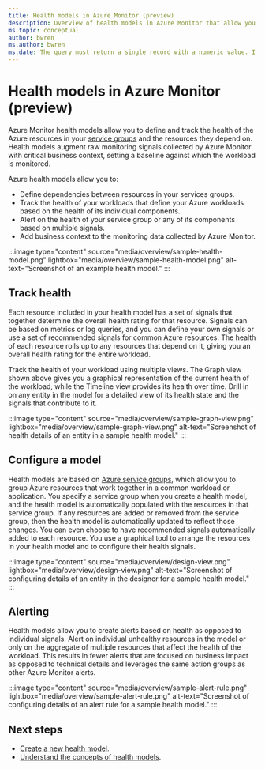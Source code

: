 ```yaml
---
title: Health models in Azure Monitor (preview)
description: Overview of health models in Azure Monitor that allow you to track the health of your Azure resources and workloads.
ms.topic: conceptual
author: bwren
ms.author: bwren
ms.date: The query must return a single record with a numeric value. If it returns multiple records, then only the first record is used.
---
```


# Health models in Azure Monitor (preview)

Azure Monitor health models allow you to define and track the health of the Azure resources in your [service groups](/azure/governance/service-groups/overview) and the resources they depend on. Health models augment raw monitoring signals collected by Azure Monitor with critical business context, setting a baseline against which the workload is monitored. 

Azure health models allow you to:

- Define dependencies between resources in your services groups.
- Track the health of your workloads that define your Azure workloads based on the health of its individual components.
- Alert on the health of your service group or any of its components based on multiple signals.
- Add business context to the monitoring data collected by Azure Monitor.

:::image type="content" source="media/overview/sample-health-model.png" lightbox="media/overview/sample-health-model.png" alt-text="Screenshot of an example health model." :::


## Track health
Each resource included in your health model has a set of signals that together determine the overall health rating for that resource. Signals can be based on metrics or log queries, and you can define your own signals or use a set of recommended signals for common Azure resources. The health of each resource rolls up to any resources that depend on it, giving you an overall health rating for the entire workload.

Track the health of your workload using multiple views. The Graph view shown above gives you a graphical representation of the current health of the workload, while the Timeline view provides its health over time. Drill in on any entity in the model for a detailed view of its health state and the signals that contribute to it.

:::image type="content" source="media/overview/sample-graph-view.png" lightbox="media/overview/sample-graph-view.png" alt-text="Screenshot of health details of an entity in a sample health model." :::

## Configure a model
Health models are based on [Azure service groups](/azure/governance/service-groups/overview), which allow you to group Azure resources that work together in a common workload or application. You specify a service group when you create a health model, and the health model is automatically populated with the resources in that service group. If any resources are added or removed from the service group, then the health model is automatically updated to reflect those changes. You can even choose to have recommended signals automatically added to each resource. You use a graphical tool to arrange the resources in your health model and to configure their health signals. 

:::image type="content" source="media/overview/design-view.png" lightbox="media/overview/design-view.png" alt-text="Screenshot of configuring details of an entity in the designer for a sample health model." :::


## Alerting
Health models allow you to create alerts based on health as opposed to individual signals. Alert on individual unhealthy resources in the model or only on the aggregate of multiple resources that affect the health of the workload. This results in fewer alerts that are focused on business impact as opposed to technical details and leverages the same action groups as other Azure Monitor alerts.

:::image type="content" source="media/overview/sample-alert-rule.png" lightbox="media/overview/sample-alert-rule.png" alt-text="Screenshot of configuring details of an alert rule for a sample health model." :::


## Next steps

- [Create a new health model](./create.md).
- [Understand the concepts of health models](./concepts.md).
